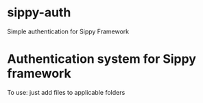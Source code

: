 # sippy-auth
Simple authentication for Sippy Framework

# Authentication system for Sippy framework

To use: just add files to applicable folders
